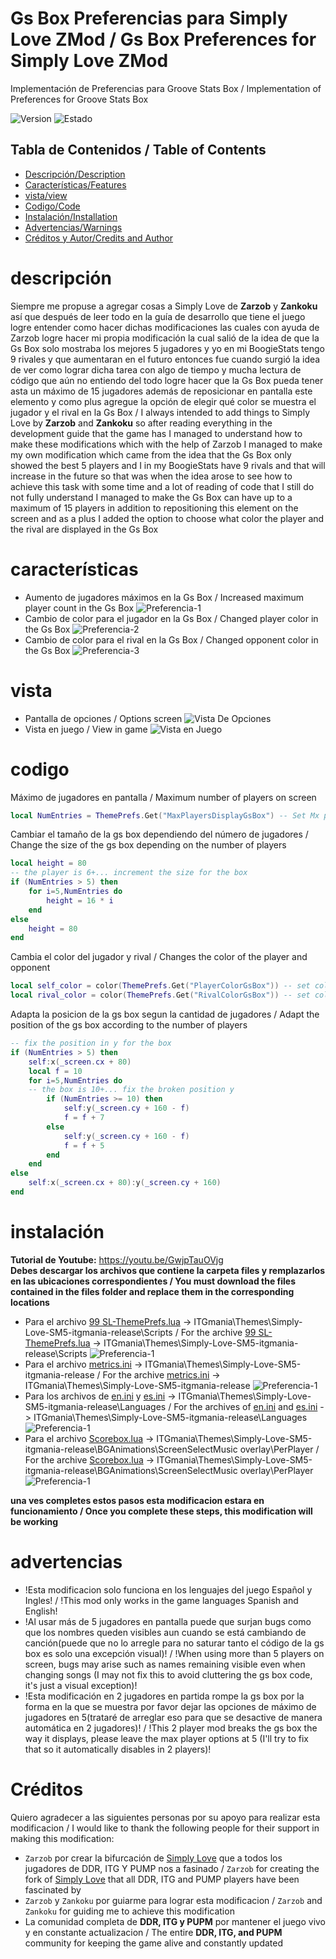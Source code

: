# Gs Box Preferencias para Simply Love ZMod / Gs Box Preferences for Simply Love ZMod
Implementación de Preferencias para Groove Stats Box / Implementation of Preferences for Groove Stats Box

![Version](https://img.shields.io/badge/Versi%C3%B3n%2FVersion-1.0-blue)
![Estado](https://img.shields.io/badge/Estado%2FStatus-Activo%2FActive-green)

## Tabla de Contenidos / Table of Contents
- [Descripción/Description](#descripción)
- [Características/Features](#características)
- [vista/view](#vista)
- [Codigo/Code](#codigo)
- [Instalación/Installation](#instalación)
- [Advertencias/Warnings](#advertencias)
- [Créditos y Autor/Credits and Author](#Créditos)

# descripción
Siempre me propuse a agregar cosas a Simply Love de **Zarzob** y **Zankoku** así que después de leer todo en la guía de desarrollo que tiene el juego logre entender como hacer dichas modificaciones las cuales con ayuda de Zarzob logre hacer mi propia modificación la cual salió de la idea de que la Gs Box solo mostraba los mejores 5 jugadores y yo en mi BoogieStats tengo 9 rivales y que aumentaran en el futuro entonces fue cuando surgió la idea de ver como lograr dicha tarea con algo de tiempo y mucha lectura de código que aún no entiendo del todo logre hacer que la Gs Box pueda tener asta un máximo de 15 jugadores además de reposicionar en pantalla este elemento y como plus agregue la opción de elegir qué color se muestra el jugador y el rival en la Gs Box / I always intended to add things to Simply Love by **Zarzob** and **Zankoku** so after reading everything in the development guide that the game has I managed to understand how to make these modifications which with the help of Zarzob I managed to make my own modification which came from the idea that the Gs Box only showed the best 5 players and I in my BoogieStats have 9 rivals and that will increase in the future so that was when the idea arose to see how to achieve this task with some time and a lot of reading of code that I still do not fully understand I managed to make the Gs Box can have up to a maximum of 15 players in addition to repositioning this element on the screen and as a plus I added the option to choose what color the player and the rival are displayed in the Gs Box

# características
- Aumento de jugadores máximos en la Gs Box / Increased maximum player count in the Gs Box
![Preferencia-1](Images/MaxPlayerPrefs.png)
- Cambio de color para el jugador en la Gs Box / Changed player color in the Gs Box
![Preferencia-2](Images/PlayerColorPrefs.png)
- Cambio de color para el rival en la Gs Box / Changed opponent color in the Gs Box
![Preferencia-3](Images/RivalColorPrefs.png)

# vista
- Pantalla de opciones / Options screen
![Vista De Opciones](Images/Opcions.png)
- Vista en juego / View in game
![Vista en Juego](Images/ViewFlash.png)

# codigo
Máximo de jugadores en pantalla / Maximum number of players on screen
```lua
local NumEntries = ThemePrefs.Get("MaxPlayersDisplayGsBox") -- Set Mx players 5-15
```
Cambiar el tamaño de la gs box dependiendo del número de jugadores / Change the size of the gs box depending on the number of players
```lua
local height = 80
-- the player is 6+... increment the size for the box
if (NumEntries > 5) then
	for i=5,NumEntries do
		height = 16 * i
	end
else
	height = 80
end
```
Cambia el color del jugador y rival / Changes the color of the player and opponent
```lua
local self_color = color(ThemePrefs.Get("PlayerColorGsBox")) -- set color player
local rival_color = color(ThemePrefs.Get("RivalColorGsBox")) -- set color rival
```
Adapta la posicion de la gs box segun la cantidad de jugadores / Adapt the position of the gs box according to the number of players
```lua
-- fix the position in y for the box
if (NumEntries > 5) then
	self:x(_screen.cx + 80)
	local f = 10
	for i=5,NumEntries do
	-- the box is 10+... fix the broken position y
		if (NumEntries >= 10) then
			self:y(_screen.cy + 160 - f)
			f = f + 7
		else
			self:y(_screen.cy + 160 - f)
			f = f + 5
		end
	end
else
	self:x(_screen.cx + 80):y(_screen.cy + 160)
end
```

# instalación
**Tutorial de Youtube:** https://youtu.be/GwjpTauOVjg<br>
**Debes descargar los archivos que contiene la carpeta files y remplazarlos en las ubicaciones correspondientes / You must download the files contained in the files folder and replace them in the corresponding locations**
- Para el archivo [99 SL-ThemePrefs.lua](Files/99%20SL-ThemePrefs.lua) -> ITGmania\Themes\Simply-Love-SM5-itgmania-release\Scripts / For the archive [99 SL-ThemePrefs.lua](Files/99%20SL-ThemePrefs.lua) -> ITGmania\Themes\Simply-Love-SM5-itgmania-release\Scripts
![Preferencia-1](Images/SLFile.png)
- Para el archivo [metrics.ini](Files/metrics.ini) -> ITGmania\Themes\Simply-Love-SM5-itgmania-release / For the archive [metrics.ini](Files/metrics.ini) -> ITGmania\Themes\Simply-Love-SM5-itgmania-release
![Preferencia-1](Images/Metrics.png)
- Para los archivos de [en.ini](Files/en.ini) y [es.ini](Files/es.ini) -> ITGmania\Themes\Simply-Love-SM5-itgmania-release\Languages / For the archives of [en.ini](Files/en.ini) and [es.ini](Files/es.ini) -> ITGmania\Themes\Simply-Love-SM5-itgmania-release\Languages
![Preferencia-1](Images/EnEs.png)
- Para el archivo [Scorebox.lua](Files/Scorebox.lua) -> ITGmania\Themes\Simply-Love-SM5-itgmania-release\BGAnimations\ScreenSelectMusic overlay\PerPlayer / For the archive [Scorebox.lua](Files/Scorebox.lua) -> ITGmania\Themes\Simply-Love-SM5-itgmania-release\BGAnimations\ScreenSelectMusic overlay\PerPlayer
![Preferencia-1](Images/ScoreBox.png)

**una ves completes estos pasos esta modificacion estara en funcionamiento / Once you complete these steps, this modification will be working**

# advertencias
- !Esta modificacion solo funciona en los lenguajes del juego Español y Ingles! / !This mod only works in the game languages Spanish and English!
- !Al usar más de 5 jugadores en pantalla puede que surjan bugs como que los nombres queden visibles aun cuando se está cambiando de canción(puede que no lo arregle para no saturar tanto el código de la gs box es solo una excepción visual)! / !When using more than 5 players on screen, bugs may arise such as names remaining visible even when changing songs (I may not fix this to avoid cluttering the gs box code, it's just a visual exception)!
- !Esta modificación en 2 jugadores en partida rompe la gs box por la forma en la que se muestra por favor dejar las opciones de máximo de jugadores en 5(trataré de arreglar eso para que se desactive de manera automática en 2 jugadores)! / !This 2 player mod breaks the gs box the way it displays, please leave the max player options at 5 (I'll try to fix that so it automatically disables in 2 players)!

# Créditos
Quiero agradecer a las siguientes personas por su apoyo para realizar esta modificacion / I would like to thank the following people for their support in making this modification:

- `Zarzob` por crear la bifurcación de [Simply Love](https://github.com/zarzob/Simply-Love-SM5) que a todos los jugadores de DDR, ITG Y PUMP nos a fasinado / `Zarzob` for creating the fork of [Simply Love](https://github.com/zarzob/Simply-Love-SM5) that all DDR, ITG and PUMP players have been fascinated by
- `Zarzob` y `Zankoku` por guiarme para lograr esta modificacion / `Zarzob` and `Zankoku` for guiding me to achieve this modification
- La comunidad completa de **DDR, ITG y PUPM** por mantener el juego vivo y en constante actualizacion / The entire **DDR, ITG, and PUPM** community for keeping the game alive and constantly updated
